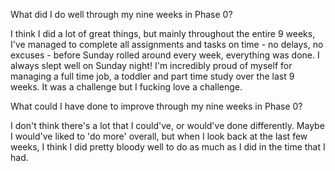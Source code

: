What did I do well through my nine weeks in Phase 0?

I think I did a lot of great things, but mainly throughout the entire 9 weeks, I've managed to complete all assignments and tasks on time - no delays, no excuses - before Sunday rolled around every week, everything was done. I always slept well on Sunday night! I'm incredibly proud of myself for managing a full time job, a toddler and part time study over the last 9 weeks. It was a challenge but I fucking love a challenge.

What could I have done to improve through my nine weeks in Phase 0?

I don't think there's a lot that I could've, or would've done differently. Maybe I would've liked to 'do more' overall, but when I look back at the last few weeks, I think I did pretty bloody well to do as much as I did in the time that I had. 
